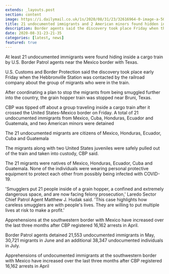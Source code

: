 ```yaml
---
extends: _layouts.post
section: content
image: https://i.dailymail.co.uk/1s/2020/08/31/23/32616964-0-image-a-50_1598911840025.jpg 
title: 21 undocumented immigrants and 2 American minors found hidden inside a train car in Texas 
description: Border agents said the discovery took place Friday when the Hebbronville Station was contacted by the railroad company about the group of migrants who  were in the train. 
date: 2020-08-31-23-21-35 
categories: [latest, news] 
featured: true 
--- 
```

At least 21 undocumented immigrants were found hiding inside a cargo train by U.S. Border Patrol agents near the Mexico border with Texas.

U.S. Customs and Border Protection said the discovery took place early Friday when the Hebbronville Station was contacted by the railroad company about the group of migrants who were in the train.

After coordinating a plan to stop the migrants from being smuggled further into the country, the grain hopper train was stopped near Bruni, Texas. 

CBP was tipped off about a group traveling inside a cargo train after it crossed the United States-Mexico border on Friday. A total of 21 undocumented immigrants from Mexico, Cuba, Honduras, Ecuador and Guatemala, and two American minors were detained

The 21 undocumented migrants are citizens of Mexico, Honduras, Ecuador, Cuba and Guatemala

The migrants along with two United States juveniles were safely pulled out of the train and taken into custody, CBP said.  

The 21 migrants were natives of Mexico, Honduras, Ecuador, Cuba and Guatemala. None of the individuals were wearing personal protective equipment to protect each other from possibly being infected with COVID-19.

'Smugglers put 21 people inside of a grain hopper, a confined and extremely dangerous space, and are now facing felony prosecution,' Laredo Sector Chief Patrol Agent Matthew J. Hudak said. 'This case highlights how careless smugglers are with people's lives. They are willing to put multiple lives at risk to make a profit.'

Apprehensions at the southwestern border with Mexico have increased over the last three months after CBP registered 16,162 arrests in April. 

Border Patrol agents detained 21,553 undocumented immigrants in May, 30,721 migrants in June and an additional 38,347 undocumented individuals in July. 

Apprehensions of undocumented immigrants at the southwestern border with Mexico have increased over the last three months after CBP registered 16,162 arrests in April

